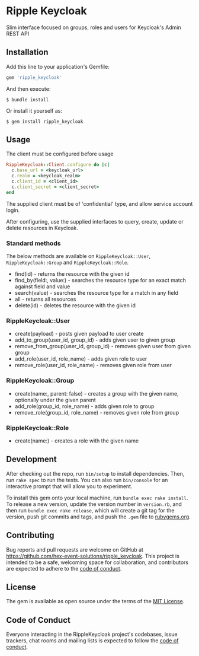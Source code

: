 # Ripple Keycloak

Slim interface focused on groups, roles and users for Keycloak's Admin REST API

## Installation

Add this line to your application's Gemfile:

```ruby
gem 'ripple_keycloak'
```

And then execute:

    $ bundle install

Or install it yourself as:

    $ gem install ripple_keycloak

## Usage

The client must be configured before usage

```ruby
RippleKeycloak::Client.configure do |c|
  c.base_url = <keycloak_url>
  c.realm = <keycloak_realm>
  c.client_id = <client_id>
  c.client_secret = <client_secret>
end
```

The supplied client must be of 'confidential' type, and allow service account login.

After configuring, use the supplied interfaces to query, create, update or delete resources in Keycloak.

### Standard methods

The below methods are available on `RippleKeycloak::User`, `RippleKeycloak::Group` and `RippleKeycloak::Role`.

- find(id) - returns the resource with the given id
- find_by(field:, value:) - searches the resource type for an exact match against field and value
- search(value) - searches the resource type for a match in any field
- all - returns all resources
- delete(id) - deletes the resource with the given id

### RippleKeycloak::User

- create(payload) - posts given payload to user create
- add_to_group(user_id, group_id) - adds given user to given group
- remove_from_group(user_id, group_id) - removes given user from given group
- add_role(user_id, role_name) - adds given role to user
- remove_role(user_id, role_name) - removes given role from user

### RippleKeycloak::Group

- create(name:, parent: false) - creates a group with the given name, optionally under the given parent
- add_role(group_id, role_name) - adds given role to group
- remove_role(group_id, role_name) - removes given role from group

### RippleKeycloak::Role

- create(name:) - creates a role with the given name

## Development

After checking out the repo, run `bin/setup` to install dependencies. Then, run `rake spec` to run the tests. You can also run `bin/console` for an interactive prompt that will allow you to experiment.

To install this gem onto your local machine, run `bundle exec rake install`. To release a new version, update the version number in `version.rb`, and then run `bundle exec rake release`, which will create a git tag for the version, push git commits and tags, and push the `.gem` file to [rubygems.org](https://rubygems.org).

## Contributing

Bug reports and pull requests are welcome on GitHub at https://github.com/hex-event-solutions/ripple_keycloak. This project is intended to be a safe, welcoming space for collaboration, and contributors are expected to adhere to the [code of conduct](https://github.com/hex-event-solutions/ripple_keycloak/blob/master/CODE_OF_CONDUCT.md).


## License

The gem is available as open source under the terms of the [MIT License](https://opensource.org/licenses/MIT).

## Code of Conduct

Everyone interacting in the RippleKeycloak project's codebases, issue trackers, chat rooms and mailing lists is expected to follow the [code of conduct](https://github.com/hex-event-solutions/ripple_keycloak/blob/master/CODE_OF_CONDUCT.md).
